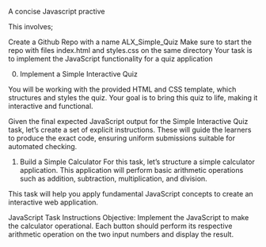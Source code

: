 A concise Javascript practive

This involves;

Create a Github Repo with a name ALX_Simple_Quiz
Make sure to start the repo with files index.html and styles.css on the same directory
Your task is to implement the JavaScript functionality for a quiz application

0. Implement a Simple Interactive Quiz

You will be working with the provided HTML and CSS template, which structures and styles the quiz. Your goal is to bring this quiz to life, making it interactive and functional.

Given the final expected JavaScript output for the Simple Interactive Quiz task, let’s create a set of explicit instructions. These will guide the learners to produce the exact code, ensuring uniform submissions suitable for automated checking.



1. Build a Simple Calculator
For this task, let’s structure a simple calculator application. This application will perform basic arithmetic operations such as addition, subtraction, multiplication, and division.

This task will help you apply fundamental JavaScript concepts to create an interactive web application.

JavaScript Task Instructions
Objective: Implement the JavaScript to make the calculator operational. Each button should perform its respective arithmetic operation on the two input numbers and display the result.



